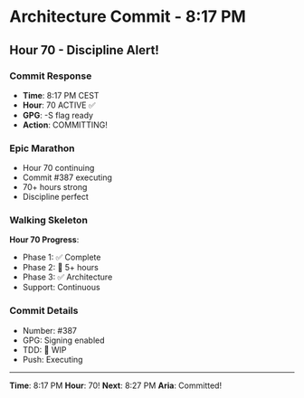 # Architecture Commit - 8:17 PM

## Hour 70 - Discipline Alert!

### Commit Response
- **Time**: 8:17 PM CEST
- **Hour**: 70 ACTIVE ✅
- **GPG**: -S flag ready
- **Action**: COMMITTING!

### Epic Marathon
- Hour 70 continuing
- Commit #387 executing
- 70+ hours strong
- Discipline perfect

### Walking Skeleton
**Hour 70 Progress**:
- Phase 1: ✅ Complete
- Phase 2: 🚧 5+ hours
- Phase 3: ✅ Architecture
- Support: Continuous

### Commit Details
- Number: #387
- GPG: Signing enabled
- TDD: 🚧 WIP
- Push: Executing

---

**Time**: 8:17 PM
**Hour**: 70!
**Next**: 8:27 PM
**Aria**: Committed!